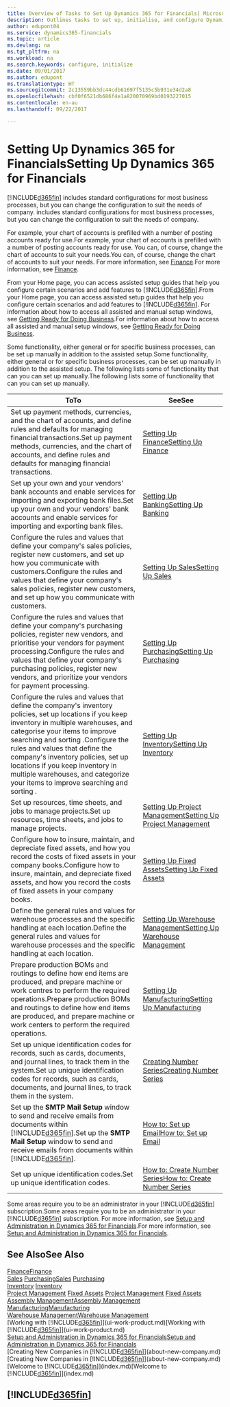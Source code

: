 ```yaml
---
title: Overview of Tasks to Set Up Dynamics 365 for Financials| Microsoft Docs
description: Outlines tasks to set up, initialise, and configure Dynamics 365 for Financials to suit your needs.
author: edupont04
ms.service: dynamics365-financials
ms.topic: article
ms.devlang: na
ms.tgt_pltfrm: na
ms.workload: na
ms.search.keywords: configure, initialize
ms.date: 09/01/2017
ms.author: edupont
ms.translationtype: HT
ms.sourcegitcommit: 2c13559bb3dc44cdb61697f5135c5b931e34d2a8
ms.openlocfilehash: cbf0f6521db686f4e1a820070969bd0193227015
ms.contentlocale: en-au
ms.lasthandoff: 09/22/2017

---
```

# <a name="setting-up-dynamics-365-for-financials"></a><span data-ttu-id="3c115-103">Setting Up Dynamics 365 for Financials</span><span class="sxs-lookup"><span data-stu-id="3c115-103">Setting Up Dynamics 365 for Financials</span></span>
[!INCLUDE[d365fin](includes/d365fin_md.md)]<span data-ttu-id="3c115-104"> includes standard configurations for most business processes, but you can change the configuration to suit the needs of company.</span><span class="sxs-lookup"><span data-stu-id="3c115-104"> includes standard configurations for most business processes, but you can change the configuration to suit the needs of company.</span></span>

<span data-ttu-id="3c115-105">For example, your chart of accounts is prefilled with a number of posting accounts ready for use.</span><span class="sxs-lookup"><span data-stu-id="3c115-105">For example, your chart of accounts is prefilled with a number of posting accounts ready for use.</span></span> <span data-ttu-id="3c115-106">You can, of course, change the chart of accounts to suit your needs.</span><span class="sxs-lookup"><span data-stu-id="3c115-106">You can, of course, change the chart of accounts to suit your needs.</span></span> <span data-ttu-id="3c115-107">For more information, see [Finance](finance.md).</span><span class="sxs-lookup"><span data-stu-id="3c115-107">For more information, see [Finance](finance.md).</span></span>

<span data-ttu-id="3c115-108">From your Home page, you can access assisted setup guides that help you configure certain scenarios and add features to [!INCLUDE[d365fin](includes/d365fin_md.md)].</span><span class="sxs-lookup"><span data-stu-id="3c115-108">From your Home page, you can access assisted setup guides that help you configure certain scenarios and add features to [!INCLUDE[d365fin](includes/d365fin_md.md)].</span></span> <span data-ttu-id="3c115-109">For information about how to access all assisted and manual setup windows, see [Getting Ready for Doing Business](ui-get-ready-business.md).</span><span class="sxs-lookup"><span data-stu-id="3c115-109">For information about how to access all assisted and manual setup windows, see [Getting Ready for Doing Business](ui-get-ready-business.md).</span></span>

<span data-ttu-id="3c115-110">Some functionality, either general or for specific business processes, can be set up manually in addition to the assisted setup.</span><span class="sxs-lookup"><span data-stu-id="3c115-110">Some functionality, either general or for specific business processes, can be set up manually in addition to the assisted setup.</span></span> <span data-ttu-id="3c115-111">The following lists some of functionality that can you can set up manually.</span><span class="sxs-lookup"><span data-stu-id="3c115-111">The following lists some of functionality that can you can set up manually.</span></span>

| <span data-ttu-id="3c115-112">To</span><span class="sxs-lookup"><span data-stu-id="3c115-112">To</span></span> | <span data-ttu-id="3c115-113">See</span><span class="sxs-lookup"><span data-stu-id="3c115-113">See</span></span> |
| --- | --- |
| <span data-ttu-id="3c115-114">Set up payment methods, currencies, and the chart of accounts, and define rules and defaults for managing financial transactions.</span><span class="sxs-lookup"><span data-stu-id="3c115-114">Set up payment methods, currencies, and the chart of accounts, and define rules and defaults for managing financial transactions.</span></span> |[<span data-ttu-id="3c115-115">Setting Up Finance</span><span class="sxs-lookup"><span data-stu-id="3c115-115">Setting Up Finance</span></span>](finance-setup-finance.md) |
| <span data-ttu-id="3c115-116">Set up your own and your vendors' bank accounts and enable services for importing and exporting bank files.</span><span class="sxs-lookup"><span data-stu-id="3c115-116">Set up your own and your vendors' bank accounts and enable services for importing and exporting bank files.</span></span> |[<span data-ttu-id="3c115-117">Setting Up Banking</span><span class="sxs-lookup"><span data-stu-id="3c115-117">Setting Up Banking</span></span>](bank-setup-banking.md) |
| <span data-ttu-id="3c115-118">Configure the rules and values that define your company's sales policies, register new customers, and set up how you communicate with customers.</span><span class="sxs-lookup"><span data-stu-id="3c115-118">Configure the rules and values that define your company's sales policies, register new customers, and set up how you communicate with customers.</span></span> |[<span data-ttu-id="3c115-119">Setting Up Sales</span><span class="sxs-lookup"><span data-stu-id="3c115-119">Setting Up Sales</span></span>](sales-setup-sales.md) |
| <span data-ttu-id="3c115-120">Configure the rules and values that define your company's purchasing policies, register new vendors, and prioritise your vendors for payment processing.</span><span class="sxs-lookup"><span data-stu-id="3c115-120">Configure the rules and values that define your company's purchasing policies, register new vendors, and prioritize your vendors for payment processing.</span></span> |[<span data-ttu-id="3c115-121">Setting Up Purchasing</span><span class="sxs-lookup"><span data-stu-id="3c115-121">Setting Up Purchasing</span></span>](purchasing-setup-purchasing.md) |
| <span data-ttu-id="3c115-122">Configure the rules and values that define the company's inventory policies, set up locations if you keep inventory in multiple warehouses, and categorise your items to improve searching and sorting .</span><span class="sxs-lookup"><span data-stu-id="3c115-122">Configure the rules and values that define the company's inventory policies, set up locations if you keep inventory in multiple warehouses, and categorize your items to improve searching and sorting .</span></span> |[<span data-ttu-id="3c115-123">Setting Up Inventory</span><span class="sxs-lookup"><span data-stu-id="3c115-123">Setting Up Inventory</span></span>](inventory-setup-inventory.md) |
| <span data-ttu-id="3c115-124">Set up resources, time sheets, and jobs to manage projects.</span><span class="sxs-lookup"><span data-stu-id="3c115-124">Set up resources, time sheets, and jobs to manage projects.</span></span> |[<span data-ttu-id="3c115-125">Setting Up Project Management</span><span class="sxs-lookup"><span data-stu-id="3c115-125">Setting Up Project Management</span></span>](projects-setup-projects.md) |
| <span data-ttu-id="3c115-126">Configure how to insure, maintain, and depreciate fixed assets, and how you record the costs of fixed assets in your company books.</span><span class="sxs-lookup"><span data-stu-id="3c115-126">Configure how to insure, maintain, and depreciate fixed assets, and how you record the costs of fixed assets in your company books.</span></span> |[<span data-ttu-id="3c115-127">Setting Up Fixed Assets</span><span class="sxs-lookup"><span data-stu-id="3c115-127">Setting Up Fixed Assets</span></span>](fa-setup.md) |
|<span data-ttu-id="3c115-128">Define the general rules and values for warehouse processes and the specific handling at each location.</span><span class="sxs-lookup"><span data-stu-id="3c115-128">Define the general rules and values for warehouse processes and the specific handling at each location.</span></span>|[<span data-ttu-id="3c115-129">Setting Up Warehouse Management</span><span class="sxs-lookup"><span data-stu-id="3c115-129">Setting Up Warehouse Management</span></span>](warehouse-setup-warehouse.md)|
|<span data-ttu-id="3c115-130">Prepare production BOMs and routings to define how end items are produced, and prepare machine or work centres to perform the required operations.</span><span class="sxs-lookup"><span data-stu-id="3c115-130">Prepare production BOMs and routings to define how end items are produced, and prepare machine or work centers to perform the required operations.</span></span>|[<span data-ttu-id="3c115-131">Setting Up Manufacturing</span><span class="sxs-lookup"><span data-stu-id="3c115-131">Setting Up Manufacturing</span></span>](production-configure-production-processes.md)|
| <span data-ttu-id="3c115-132">Set up unique identification codes for records, such as cards, documents, and journal lines, to track them in the system.</span><span class="sxs-lookup"><span data-stu-id="3c115-132">Set up unique identification codes for records, such as cards, documents, and journal lines, to track them in the system.</span></span> |[<span data-ttu-id="3c115-133">Creating Number Series</span><span class="sxs-lookup"><span data-stu-id="3c115-133">Creating Number Series</span></span>](ui-create-number-series.md) |
| <span data-ttu-id="3c115-134">Set up the **SMTP Mail Setup** window to send and receive emails from documents within [!INCLUDE[d365fin](includes/d365fin_md.md)].</span><span class="sxs-lookup"><span data-stu-id="3c115-134">Set up the **SMTP Mail Setup** window to send and receive emails from documents within [!INCLUDE[d365fin](includes/d365fin_md.md)].</span></span> |[<span data-ttu-id="3c115-135">How to: Set up Email</span><span class="sxs-lookup"><span data-stu-id="3c115-135">How to: Set up Email</span></span>](madeira-how-setup-email.md) |
| <span data-ttu-id="3c115-136">Set up unique identification codes.</span><span class="sxs-lookup"><span data-stu-id="3c115-136">Set up unique identification codes.</span></span> |[<span data-ttu-id="3c115-137">How to: Create Number Series</span><span class="sxs-lookup"><span data-stu-id="3c115-137">How to: Create Number Series</span></span>](ui-create-number-series.md) |

<span data-ttu-id="3c115-138">Some areas require you to be an administrator in your [!INCLUDE[d365fin](includes/d365fin_md.md)] subscription.</span><span class="sxs-lookup"><span data-stu-id="3c115-138">Some areas require you to be an administrator in your [!INCLUDE[d365fin](includes/d365fin_md.md)] subscription.</span></span> <span data-ttu-id="3c115-139">For more information, see [Setup and Administration in Dynamics 365 for Financials](admin-setup-and-administration.md).</span><span class="sxs-lookup"><span data-stu-id="3c115-139">For more information, see [Setup and Administration in Dynamics 365 for Financials](admin-setup-and-administration.md).</span></span>  

## <a name="see-also"></a><span data-ttu-id="3c115-140">See Also</span><span class="sxs-lookup"><span data-stu-id="3c115-140">See Also</span></span>
[<span data-ttu-id="3c115-141">Finance</span><span class="sxs-lookup"><span data-stu-id="3c115-141">Finance</span></span>](finance.md)  
<span data-ttu-id="3c115-142">[Sales](sales-manage-sales.md)
[Purchasing](purchasing-manage-purchasing.md)</span><span class="sxs-lookup"><span data-stu-id="3c115-142">[Sales](sales-manage-sales.md)
[Purchasing](purchasing-manage-purchasing.md)</span></span>  
<span data-ttu-id="3c115-143">[Inventory](inventory-manage-inventory.md)  </span><span class="sxs-lookup"><span data-stu-id="3c115-143">[Inventory](inventory-manage-inventory.md)  </span></span>  
<span data-ttu-id="3c115-144">[Project Management](projects-manage-projects.md)
[Fixed Assets](fa-manage.md)  </span><span class="sxs-lookup"><span data-stu-id="3c115-144">[Project Management](projects-manage-projects.md)
[Fixed Assets](fa-manage.md)  </span></span>  
[<span data-ttu-id="3c115-145">Assembly Management</span><span class="sxs-lookup"><span data-stu-id="3c115-145">Assembly Management</span></span>](assembly-assemble-items.md)  
[<span data-ttu-id="3c115-146">Manufacturing</span><span class="sxs-lookup"><span data-stu-id="3c115-146">Manufacturing</span></span>](production-manage-manufacturing.md)  
[<span data-ttu-id="3c115-147">Warehouse Management</span><span class="sxs-lookup"><span data-stu-id="3c115-147">Warehouse Management</span></span>](warehouse-manage-warehouse.md)  
<span data-ttu-id="3c115-148">[Working with [!INCLUDE[d365fin](includes/d365fin_md.md)]](ui-work-product.md)</span><span class="sxs-lookup"><span data-stu-id="3c115-148">[Working with [!INCLUDE[d365fin](includes/d365fin_md.md)]](ui-work-product.md)</span></span>  
[<span data-ttu-id="3c115-149">Setup and Administration in Dynamics 365 for Financials</span><span class="sxs-lookup"><span data-stu-id="3c115-149">Setup and Administration in Dynamics 365 for Financials</span></span>](admin-setup-and-administration.md)  
<span data-ttu-id="3c115-150">[Creating New Companies in [!INCLUDE[d365fin](includes/d365fin_md.md)]](about-new-company.md)</span><span class="sxs-lookup"><span data-stu-id="3c115-150">[Creating New Companies in [!INCLUDE[d365fin](includes/d365fin_md.md)]](about-new-company.md)</span></span>  
<span data-ttu-id="3c115-151">[Welcome to [!INCLUDE[d365fin](includes/d365fin_md.md)]](index.md)</span><span class="sxs-lookup"><span data-stu-id="3c115-151">[Welcome to [!INCLUDE[d365fin](includes/d365fin_md.md)]](index.md)</span></span>  

## [!INCLUDE[d365fin](includes/free_trial_md.md)]

